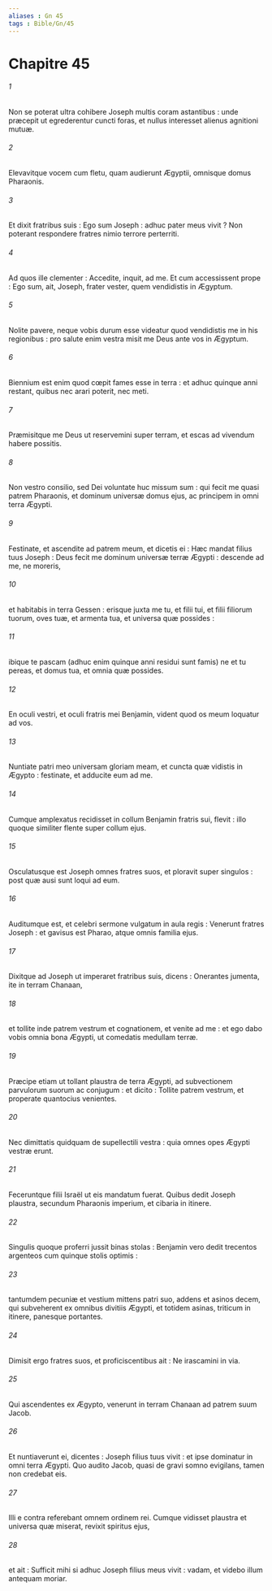 ```yaml
---
aliases : Gn 45
tags : Bible/Gn/45
---
```


# Chapitre 45

###### 1
Non se poterat ultra cohibere Joseph multis coram astantibus : unde præcepit ut egrederentur cuncti foras, et nullus interesset alienus agnitioni mutuæ.
###### 2
Elevavitque vocem cum fletu, quam audierunt Ægyptii, omnisque domus Pharaonis.
###### 3
Et dixit fratribus suis : Ego sum Joseph : adhuc pater meus vivit ? Non poterant respondere fratres nimio terrore perterriti.
###### 4
Ad quos ille clementer : Accedite, inquit, ad me. Et cum accessissent prope : Ego sum, ait, Joseph, frater vester, quem vendidistis in Ægyptum.
###### 5
Nolite pavere, neque vobis durum esse videatur quod vendidistis me in his regionibus : pro salute enim vestra misit me Deus ante vos in Ægyptum.
###### 6
Biennium est enim quod cœpit fames esse in terra : et adhuc quinque anni restant, quibus nec arari poterit, nec meti.
###### 7
Præmisitque me Deus ut reservemini super terram, et escas ad vivendum habere possitis.
###### 8
Non vestro consilio, sed Dei voluntate huc missum sum : qui fecit me quasi patrem Pharaonis, et dominum universæ domus ejus, ac principem in omni terra Ægypti.
###### 9
Festinate, et ascendite ad patrem meum, et dicetis ei : Hæc mandat filius tuus Joseph : Deus fecit me dominum universæ terræ Ægypti : descende ad me, ne moreris,
###### 10
et habitabis in terra Gessen : erisque juxta me tu, et filii tui, et filii filiorum tuorum, oves tuæ, et armenta tua, et universa quæ possides :
###### 11
ibique te pascam (adhuc enim quinque anni residui sunt famis) ne et tu pereas, et domus tua, et omnia quæ possides.
###### 12
En oculi vestri, et oculi fratris mei Benjamin, vident quod os meum loquatur ad vos.
###### 13
Nuntiate patri meo universam gloriam meam, et cuncta quæ vidistis in Ægypto : festinate, et adducite eum ad me.
###### 14
Cumque amplexatus recidisset in collum Benjamin fratris sui, flevit : illo quoque similiter flente super collum ejus.
###### 15
Osculatusque est Joseph omnes fratres suos, et ploravit super singulos : post quæ ausi sunt loqui ad eum.
###### 16
Auditumque est, et celebri sermone vulgatum in aula regis : Venerunt fratres Joseph : et gavisus est Pharao, atque omnis familia ejus.
###### 17
Dixitque ad Joseph ut imperaret fratribus suis, dicens : Onerantes jumenta, ite in terram Chanaan,
###### 18
et tollite inde patrem vestrum et cognationem, et venite ad me : et ego dabo vobis omnia bona Ægypti, ut comedatis medullam terræ.
###### 19
Præcipe etiam ut tollant plaustra de terra Ægypti, ad subvectionem parvulorum suorum ac conjugum : et dicito : Tollite patrem vestrum, et properate quantocius venientes.
###### 20
Nec dimittatis quidquam de supellectili vestra : quia omnes opes Ægypti vestræ erunt.
###### 21
Feceruntque filii Israël ut eis mandatum fuerat. Quibus dedit Joseph plaustra, secundum Pharaonis imperium, et cibaria in itinere.
###### 22
Singulis quoque proferri jussit binas stolas : Benjamin vero dedit trecentos argenteos cum quinque stolis optimis :
###### 23
tantumdem pecuniæ et vestium mittens patri suo, addens et asinos decem, qui subveherent ex omnibus divitiis Ægypti, et totidem asinas, triticum in itinere, panesque portantes.
###### 24
Dimisit ergo fratres suos, et proficiscentibus ait : Ne irascamini in via.
###### 25
Qui ascendentes ex Ægypto, venerunt in terram Chanaan ad patrem suum Jacob.
###### 26
Et nuntiaverunt ei, dicentes : Joseph filius tuus vivit : et ipse dominatur in omni terra Ægypti. Quo audito Jacob, quasi de gravi somno evigilans, tamen non credebat eis.
###### 27
Illi e contra referebant omnem ordinem rei. Cumque vidisset plaustra et universa quæ miserat, revixit spiritus ejus,
###### 28
et ait : Sufficit mihi si adhuc Joseph filius meus vivit : vadam, et videbo illum antequam moriar.
